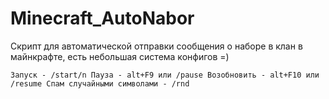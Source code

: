 # Minecraft_AutoNabor
Скрипт для автоматической отправки сообщения о наборе в клан в майнкрафте, есть небольшая система конфигов =)

`Запуск - /start/n
Пауза - alt+F9 или /pause
Возобновить - alt+F10 или /resume
Спам случайными символами - /rnd`
